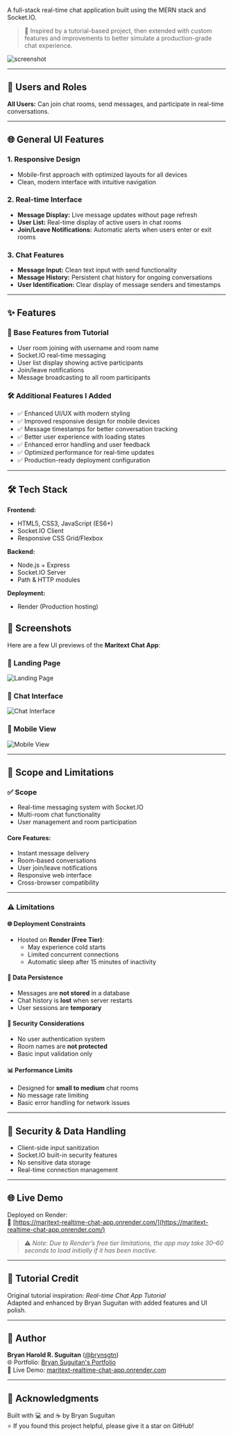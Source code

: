 A full-stack real-time chat application built using the MERN stack and Socket.IO.
> 🔧 Inspired by a tutorial-based project, then extended with custom features and improvements to better simulate a production-grade chat experience.

![screenshot](./screenshot.png)

---

## 👤 Users and Roles
**All Users:** Can join chat rooms, send messages, and participate in real-time conversations.

---

## 🌐 General UI Features

### 1. Responsive Design
- Mobile-first approach with optimized layouts for all devices
- Clean, modern interface with intuitive navigation

### 2. Real-time Interface
- **Message Display:** Live message updates without page refresh
- **User List:** Real-time display of active users in chat rooms
- **Join/Leave Notifications:** Automatic alerts when users enter or exit rooms

### 3. Chat Features
- **Message Input:** Clean text input with send functionality
- **Message History:** Persistent chat history for ongoing conversations
- **User Identification:** Clear display of message senders and timestamps

---

## ✨ Features

### 🧱 Base Features from Tutorial
- User room joining with username and room name
- Socket.IO real-time messaging
- User list display showing active participants
- Join/leave notifications
- Message broadcasting to all room participants

### 🛠️ Additional Features I Added
- ✅ Enhanced UI/UX with modern styling
- ✅ Improved responsive design for mobile devices
- ✅ Message timestamps for better conversation tracking
- ✅ Better user experience with loading states
- ✅ Enhanced error handling and user feedback
- ✅ Optimized performance for real-time updates
- ✅ Production-ready deployment configuration

---

## 🛠 Tech Stack

**Frontend:**
- HTML5, CSS3, JavaScript (ES6+)
- Socket.IO Client
- Responsive CSS Grid/Flexbox

**Backend:**
- Node.js + Express
- Socket.IO Server
- Path & HTTP modules

**Deployment:**
- Render (Production hosting)

## 📸 Screenshots

Here are a few UI previews of the **Maritext Chat App**:

### 🏁 Landing Page
![Landing Page](./screenshots/landing.png)

### 💬 Chat Interface
![Chat Interface](./screenshots/chat.png)

### 📱 Mobile View
![Mobile View](./screenshots/mobile.png)

---

## 📌 Scope and Limitations

### ✅ Scope

- Real-time messaging system with Socket.IO  
- Multi-room chat functionality  
- User management and room participation  

#### Core Features:
- Instant message delivery  
- Room-based conversations  
- User join/leave notifications  
- Responsive web interface  
- Cross-browser compatibility  

---

### ⚠️ Limitations

#### 🌐 Deployment Constraints
- Hosted on **Render (Free Tier)**:
  - May experience cold starts  
  - Limited concurrent connections  
  - Automatic sleep after 15 minutes of inactivity  

#### 💾 Data Persistence
- Messages are **not stored** in a database  
- Chat history is **lost** when server restarts  
- User sessions are **temporary**  

#### 🔐 Security Considerations
- No user authentication system  
- Room names are **not protected**  
- Basic input validation only  

#### 📊 Performance Limits
- Designed for **small to medium** chat rooms  
- No message rate limiting  
- Basic error handling for network issues  

---

## 🔐 Security & Data Handling

- Client-side input sanitization  
- Socket.IO built-in security features  
- No sensitive data storage  
- Real-time connection management  

---

## 🌐 Live Demo

Deployed on Render:  
🔗 [https://maritext-realtime-chat-app.onrender.com/](https://maritext-realtime-chat-app.onrender.com/)

> ⚠️ *Note: Due to Render’s free tier limitations, the app may take 30–60 seconds to load initially if it has been inactive.*

---

## 📖 Tutorial Credit

Original tutorial inspiration: *Real-time Chat App Tutorial*  
Adapted and enhanced by Bryan Suguitan with added features and UI polish.

---

## 👤 Author

**Bryan Harold R. Suguitan** ([@brynsgtn](https://github.com/brynsgtn))  
🌐 Portfolio: [Bryan Suguitan's Portfolio](https://your-portfolio-link.com)  
📍 Live Demo: [maritext-realtime-chat-app.onrender.com](https://maritext-realtime-chat-app.onrender.com)

---

## 🙌 Acknowledgments

Built with 💻 and ☕ by Bryan Suguitan  
⭐ If you found this project helpful, please give it a star on GitHub!
